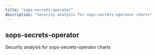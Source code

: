 ```yaml
---
title: "sops-secrets-operator"
description: "Security analysis for sops-secrets-operator charts"
---
```


## sops-secrets-operator

Security analysis for sops-secrets-operator charts

